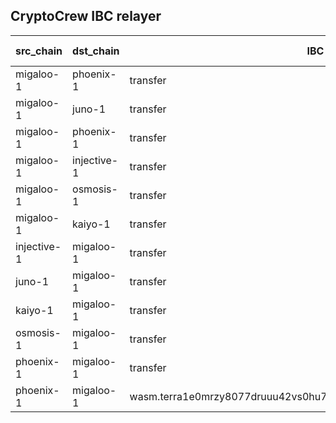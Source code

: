 ## CryptoCrew IBC relayer

| src_chain | dst_chain | IBC port | IBC channel |
| --------------- | --------------- | ------------ | -------------- |
| migaloo-1 | phoenix-1 | transfer | channel-0 |
| migaloo-1 | juno-1 | transfer | channel-1 |
| migaloo-1 | phoenix-1 | transfer | channel-2 |
| migaloo-1 | injective-1 | transfer | channel-3 |
| migaloo-1 | osmosis-1 | transfer | channel-5 |
| migaloo-1 | kaiyo-1 | transfer | channel-8 |
| injective-1 | migaloo-1 | transfer | channel-102 |
| juno-1 | migaloo-1 | transfer | channel-210 |
| kaiyo-1 | migaloo-1 | transfer | channel-58 |
| osmosis-1 | migaloo-1 | transfer | channel-642 |
| phoenix-1 | migaloo-1 | transfer | channel-86 |
| phoenix-1 | migaloo-1 | wasm.terra1e0mrzy8077druuu42vs0hu7ugguade0cj65dgtauyaw4gsl4kv0qtdf2au | channel-87 |